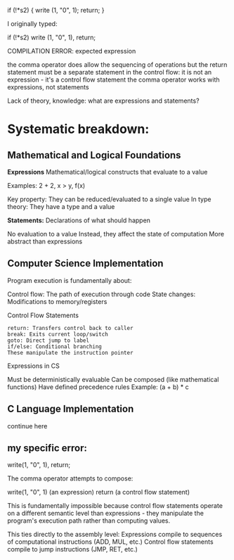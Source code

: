 if (!*s2)
{
	write (1, "0", 1);
	return;
}


I originally typed:

if (!*s2)
	write (1, "0", 1), return;



COMPILATION ERROR: expected expression

the comma operator does allow the sequencing of operations
but the return statement must be a separate statement in the control flow:
	it is not an expression - it's a control flow statement
	the comma operator works with expressions, not statements


Lack of theory, knowledge: what are expressions and statements?


# Systematic breakdown:

## Mathematical and Logical Foundations

**Expressions**
Mathematical/logical constructs that evaluate to a value

Examples: 2 + 2, x > y, f(x)

Key property: They can be reduced/evaluated to a single value
In type theory: They have a type and a value


**Statements:** 
Declarations of what should happen

No evaluation to a value
Instead, they affect the state of computation
More abstract than expressions




## Computer Science Implementation


Program execution is fundamentally about:

Control flow: The path of execution through code
State changes: Modifications to memory/registers


Control Flow Statements

	return: Transfers control back to caller
	break: Exits current loop/switch
	goto: Direct jump to label
	if/else: Conditional branching
	These manipulate the instruction pointer


Expressions in CS

Must be deterministically evaluable
Can be composed (like mathematical functions)
Have defined precedence rules
Example: (a + b) * c




## C Language Implementation

continue here






## my specific error:

write(1, "0", 1), return;

The comma operator attempts to compose:

write(1, "0", 1) (an expression)
return (a control flow statement)


This is fundamentally impossible because control flow statements operate on a different semantic level than expressions - they manipulate the program's execution path rather than computing values.

This ties directly to the assembly level:
	Expressions compile to sequences of computational instructions (ADD, MUL, etc.)
	Control flow statements compile to jump instructions (JMP, RET, etc.)